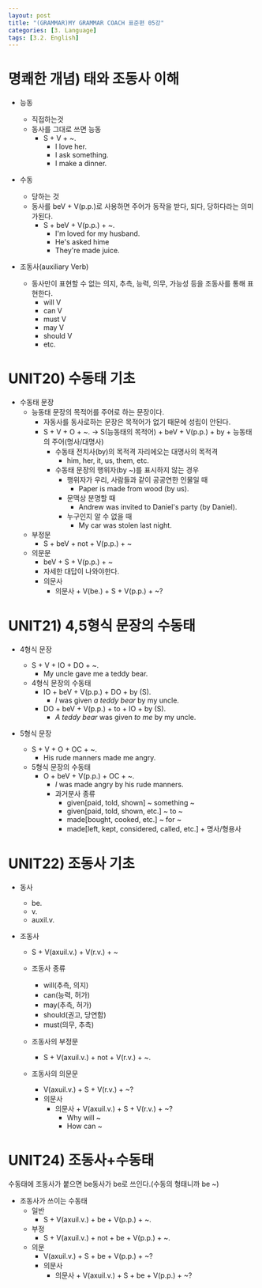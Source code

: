 ```yaml
---
layout: post
title: "(GRAMMAR)MY GRAMMAR COACH 표준편 05강"
categories: [3. Language]
tags: [3.2. English]
---
```


# 명쾌한 개념) 태와 조동사 이해

* 능동
    * 직접하는것
    * 동사를 그대로 쓰면 능동
        * S + V + ~.
            * I love her.
            * I ask something.
            * I make a dinner.
* 수동
    * 당하는 것
    * 동사를 beV + V(p.p.)로 사용하면 주어가 동작을 받다, 되다, 당하다라는 의미가된다.
        * S + beV + V(p.p.) + ~.
            * I'm loved for my husband.
            * He's asked hime
            * They're made juice.

* 조동사(auxiliary Verb)
    * 동사만이 표현할 수 없는 의지, 추측, 능력, 의무, 가능성 등을 조동사를 통해 표현한다.
        * will V
        * can V
        * must V
        * may V
        * should V
        * etc.
    
# UNIT20) 수동태 기초

* 수동태 문장
    * 능동태 문장의 목적어를 주어로 하는 문장이다.
        * 자동사를 동사로하는 문장은 목적어가 없기 때문에 성립이 안된다.
        * S + V + O + ~. -> S(능동태의 목적어) + beV + V(p.p.) + by + 능동태의 주어(명사/대명사)
            * 수동태 전치사(by)의 목적격 자리에오는 대명사의 목적격
                * him, her, it, us, them, etc.
            * 수동태 문장의 행위자(by ~)를 표시하지 않는 경우
                * 행위자가 우리, 사람들과 같이 공공연한 인물일 때
                    * Paper is made from wood (by us).
                * 문맥상 분명할 때
                    * Andrew was invited to Daniel's party (by Daniel).
                * 누구인지 알 수 없을 때
                    * My car was stolen last night.
    * 부정문
        * S + beV + not + V(p.p.) + ~
    * 의문문
        * beV + S + V(p.p.) + ~
        * 자세한 대답이 나와야한다.
        * 의문사
            * 의문사 + V(be.) + S + V(p.p.) + ~?

# UNIT21) 4,5형식 문장의 수동태

* 4형식 문장
    * S + V + IO + DO + ~.
        * My uncle gave me a teddy bear.
    * 4형식 문장의 수동태
        * IO + beV + V(p.p.) + DO + by (S).
            * *I* was given *a teddy bear* by my uncle.
        * DO + beV + V(p.p.) + to + IO + by (S).
            * *A teddy bear* was given *to me* by my uncle.

* 5형식 문장
    * S + V + O + OC + ~.
        * His rude manners made me angry.
    * 5형식 문장의 수동태
        * O + beV + V(p.p.) + OC + ~.
            * *I* was made angry by his rude manners.
            * 과거분사 종류
                * given[paid, told, shown] ~ something ~
                * given[paid, told, shown, etc.] ~ to ~
                * made[bought, cooked, etc.] ~ for ~
                * made[left, kept, considered, called, etc.] + 명사/형용사

# UNIT22) 조동사 기초

* 동사
    * be.
    * v.
    * auxil.v.

* 조동사
    * S + V(axuil.v.) + V(r.v.) + ~
    * 조동사 종류
        * will(추측, 의지)
        * can(능력, 허가)
        * may(추측, 허가)
        * should(권고, 당연함)
        * must(의무, 추측)
    * 조동사의 부정문
        * S + V(axuil.v.) + not + V(r.v.) + ~.
        
    * 조동사의 의문문
        * V(axuil.v.) + S + V(r.v.) + ~?
        * 의문사
            * 의문사 + V(axuil.v.) + S + V(r.v.) + ~?
                * Why will ~
                * How can ~
            
# UNIT24) 조동사+수동태

수동태에 조동사가 붙으면 be동사가 be로 쓰인다.(수동의 형태니까 be ~)

* 조동사가 쓰이는 수동태
    * 일반
        * S + V(axuil.v.) + be + V(p.p.) + ~.
    * 부정
        * S + V(axuil.v.) + not + be + V(p.p.) + ~.
    * 의문
        * V(axuil.v.) + S + be + V(p.p.) + ~?
        * 의문사
            * 의문사 + V(axuil.v.) + S + be + V(p.p.) + ~?
